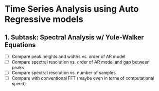 # Time Series Analysis using Auto Regressive models

## 1. Subtask: Spectral Analysis w/ Yule-Walker Equations
- [ ] Compare peak heights and widths vs. order of AR model
- [ ] Compare spectral resolution vs. order of AR model and gap between peaks
- [ ] Compare spectral resolution vs. number of samples
- [ ] Compare with conventional FFT (maybe even in terns of computational speed)